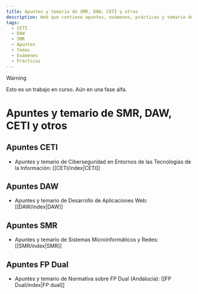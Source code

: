 ```yaml
---
title: Apuntes y temario de SMR, DAW, CETI y otros
description: Web que contiene apuntes, exámenes, prácticas y temario de SMR, DAW, CETI y otros
tags:
  - CETI
  - DAW
  - SMR
  - Apuntes
  - Temas
  - Exámenes
  - Prácticas
---
```

> [!warning]
> Esto es un trabajo en curso. Aún en una fase alfa.
# Apuntes y temario de SMR, DAW, CETI y otros

## Apuntes CETI
- Apuntes y temario de Ciberseguridad en Entornos de las Tecnologías de la Información: [[CETI/index|CETI]]

## Apuntes DAW
- Apuntes y temario de Desarrollo de Aplicaciones Web: [[DAW/index|DAW]]

## Apuntes SMR
- Apuntes y temario de Sistemas Microinformáticos y Redes: [[SMR/index|SMR]]

## Apuntes FP Dual
- Apuntes y temario de Normativa sobre FP Dual (Andalucía): [[FP Dual/index|FP dual]]



